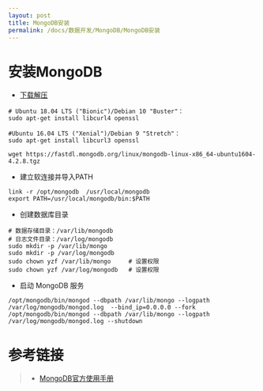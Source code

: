 ```yaml
---
layout: post
title: MongoDB安装
permalink: /docs/数据开发/MongoDB/MongoDB安装
---
```


# 安装MongoDB

- [下载解压](https://www.mongodb.com/try/download/community)

```
# Ubuntu 18.04 LTS ("Bionic")/Debian 10 "Buster"：
sudo apt-get install libcurl4 openssl

#Ubuntu 16.04 LTS ("Xenial")/Debian 9 "Stretch"：
sudo apt-get install libcurl3 openssl

wget https://fastdl.mongodb.org/linux/mongodb-linux-x86_64-ubuntu1604-4.2.8.tgz
```

- 建立软连接并导入PATH

```
link -r /opt/mongodb  /usr/local/mongodb
export PATH=/usr/local/mongodb/bin:$PATH
```

- 创建数据库目录

```
# 数据存储目录：/var/lib/mongodb
# 日志文件目录：/var/log/mongodb
sudo mkdir -p /var/lib/mongo
sudo mkdir -p /var/log/mongodb
sudo chown yzf /var/lib/mongo     # 设置权限
sudo chown yzf /var/log/mongodb   # 设置权限
```

- 启动 MongoDB 服务

```
/opt/mongodb/bin/mongod --dbpath /var/lib/mongo --logpath /var/log/mongodb/mongod.log  --bind_ip=0.0.0.0 --fork
/opt/mongodb/bin/mongod --dbpath /var/lib/mongo --logpath /var/log/mongodb/mongod.log --shutdown
```

# 参考链接

> - [MongoDB官方使用手册](https://docs.mongodb.com/manual/administration/install-community/)
